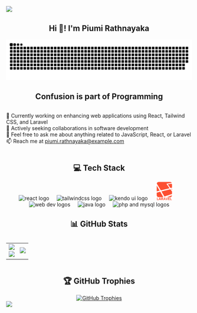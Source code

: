  <!-- horizontal divider (gradient) --> <img src="https://user-images.githubusercontent.com/73097560/115834477-dbab4500-a447-11eb-908a-139a6edaec5c.gif"> <!-- title --> <h2 align="center">Hi 👋! I'm Piumi Rathnayaka</h2> <!-- snake animation --> <div align="center"> <a href="https://github.com/Piumir3"> <img src="https://raw.githubusercontent.com/psnwd/psnwd/1ca53178f6deca37158f3b18b2288cb4cb4a82fa/grid-snake.svg" alt="snake animation" /> </a> </div> <!-- subtitle --> <div id="user-content-toc" align="center"> <summary><h2 style="display: inline-block">Confusion is part of Programming</h2></summary> </div> <!-- introduction --> <p align="left"> 🔭 Currently working on enhancing web applications using React, Tailwind CSS, and Laravel <br> 🤝 Actively seeking collaborations in software development <br> 💬 Feel free to ask me about anything related to JavaScript, React, or Laravel <br> 📫 Reach me at <a href="mailto:piumi.rathnayaka@example.com">piumi.rathnayaka@example.com</a> </p> <!-- Tech Stack --> <div id="user-content-toc" align="center"> <summary><h2 style="display: inline-block">💻 Tech Stack</h2></summary> </div> <div align="center"> <img src="https://skillicons.dev/icons?i=react" height="50" alt="react logo" /> <img width="12" /> <img src="https://skillicons.dev/icons?i=tailwind" height="50" alt="tailwindcss logo" /> <img width="12" /> <img src="https://img.icons8.com/color/48/000000/kendo-ui.png" height="50" alt="kendo ui logo" /> <img width="12" /> <img src="https://raw.githubusercontent.com/devicons/devicon/master/icons/laravel/laravel-plain-wordmark.svg" height="50" alt="laravel logo" /> <img width="12" /> <img src="https://skillicons.dev/icons?i=html,css,js,bootstrap" height="50" alt="web dev logos" /> <img width="12" /> <img src="https://skillicons.dev/icons?i=java" height="50" alt="java logo" /> <img width="12" /> <img src="https://skillicons.dev/icons?i=php,mysql" height="50" alt="php and mysql logos" /> </div> <!-- GitHub Stats --> <div id="user-content-toc" align="center"> <summary><h2 style="display: inline-block">📊 GitHub Stats</h2></summary> </div> <table align="center"> <tr border="none"> <td width="50%" align="center"> <img src="https://github-readme-stats.vercel.app/api?username=Piumir3&theme=merko&show_icons=true&count_private=true" /> <br> <img src="https://github-readme-streak-stats.herokuapp.com/?user=Piumir3&theme=merko" /> </td> <td width="50%" align="center"> <img src="https://github-readme-stats.vercel.app/api/top-langs/?username=Piumir3&layout=donut&theme=merko" /> </td> </tr> </table> <!-- GitHub Trophies --> <div id="user-content-toc" align="center"> <summary><h2 style="display: inline-block">🏆 GitHub Trophies</h2></summary> </div> <div align="center"> <a href="https://github.com/ryo-ma/github-profile-trophy" title="GitHub Trophies"> <img width="80%" src="https://github-profile-trophy.vercel.app/?username=Piumir3&theme=radical&row=1&column=7" alt="GitHub Trophies" /> </a> </div> <!-- horizontal divider (gradient) --> <img src="https://user-images.githubusercontent.com/73097560/115834477-dbab4500-a447-11eb-908a-139a6edaec5c.gif">

